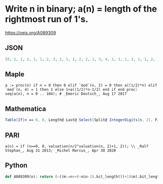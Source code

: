 # Write n in binary; a\(n\) \= length of the rightmost run of 1's\.
https://oeis.org/A089309
## JSON
```JSON
[0, 1, 1, 2, 1, 1, 2, 3, 1, 1, 1, 2, 2, 1, 3, 4, 1, 1, 1, 2, 1, 1, 2, 3, 2, 1, 1, 2, 3, 1, 4, 5, 1, 1, 1, 2, 1, 1, 2, 3, 1, 1, 1, 2, 2, 1, 3, 4, 2, 1, 1, 2, 1, 1, 2, 3, 3, 1, 1, 2, 4, 1, 5, 6, 1, 1, 1, 2, 1, 1, 2, 3, 1, 1, 1, 2, 2, 1, 3, 4, 1, 1, 1, 2, 1, 1, 2, 3, 2, 1, 1, 2, 3, 1, 4, 5, 2, 1, 1, 2, 1, 1, 2, 3, 1]
```
## Maple
```Maple
a := proc(n) if n = 0 then 0 elif `mod`(n, 2) = 0 then a((1/2)*n) elif `mod`(n, 4) = 1 then 1 else 1+a((1/2)*n-1/2) end if end proc: seq(a(n), n = 0 .. 104); # _Emeric Deutsch_, Aug 17 2017
```
## Mathematica
```Mathematica
Table[If[n == 0, 0, Length@ Last@ Select[Split@ IntegerDigits[n, 2], First@ # == 1 &]], {n, 0, 104}] (* _Michael De Vlieger_, Aug 17 2017 *)
```
## PARI
```PARI
a(n) = if (n==0, 0, valuation(n/2^valuation(n, 2)+1, 2)); \\ _Ralf Stephan_, Aug 31 2013; _Michel Marcus_, Apr 30 2020
```
## Python
```Python
def A089309(n): return (~((m:=n>>(~n&n-1).bit_length())+1)&m).bit_length() # _Chai Wah Wu_, Jul 13 2022
```

